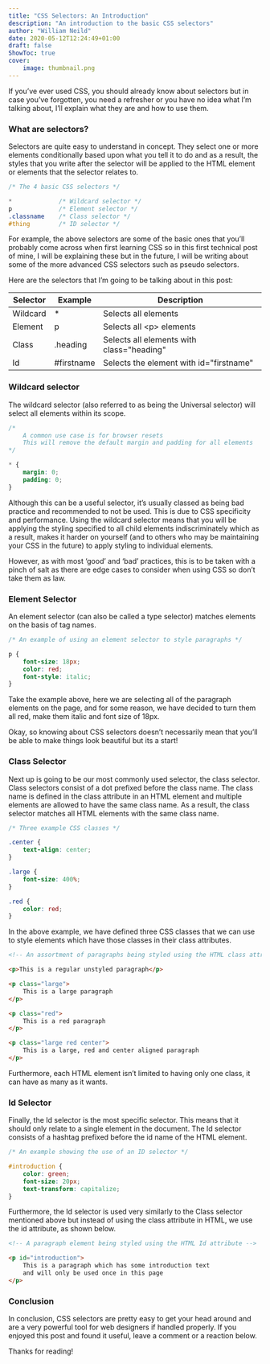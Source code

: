 ```yaml
---
title: "CSS Selectors: An Introduction"
description: "An introduction to the basic CSS selectors"
author: "William Neild"
date: 2020-05-12T12:24:49+01:00
draft: false
ShowToc: true
cover:
    image: thumbnail.png
---
```


If you’ve ever used CSS, you should already know about selectors but in case you’ve forgotten, you need a refresher or
you have no idea what I’m talking about, I’ll explain what they are and how to use them.

### What are selectors?

Selectors are quite easy to understand in concept. They select one or more elements conditionally based upon what you
tell it to do and as a result, the styles that you write after the selector will be applied to the HTML element or
elements that the selector relates to.

```css
/* The 4 basic CSS selectors */

*             /* Wildcard selector */
p             /* Element selector */
.classname    /* Class selector */
#thing        /* ID selector */
```

For example, the above selectors are some of the basic ones that you’ll probably come across when first learning CSS so
in this first technical post of mine, I will be explaining these but in the future, I will be writing about some of the
more advanced CSS selectors such as pseudo selectors.

Here are the selectors that I’m going to be talking about in this post:

| Selector | Example    | Description                               |
| -------- | ---------- | ----------------------------------------- |
| Wildcard | \*         | Selects all elements                      |
| Element  | p          | Selects all &lt;p&gt; elements            |
| Class    | .heading   | Selects all elements with class="heading" |
| Id       | #firstname | Selects the element with id="firstname"   |

### Wildcard selector

The wildcard selector (also referred to as being the Universal selector) will select all elements within its scope.

```css
/*
    A common use case is for browser resets
    This will remove the default margin and padding for all elements
*/

* {
    margin: 0;
    padding: 0;
}
```

Although this can be a useful selector, it’s usually classed as being bad practice and recommended to not be used. This
is due to CSS specificity and performance. Using the wildcard selector means that you will be applying the styling
specified to all child elements indiscriminately which as a result, makes it harder on yourself (and to others who may
be maintaining your CSS in the future) to apply styling to individual elements.

However, as with most ‘good’ and ‘bad’ practices, this is to be taken with a pinch of salt as there are edge cases to
consider when using CSS so don’t take them as law.

### Element Selector

An element selector (can also be called a type selector) matches elements on the basis of tag names.

```css
/* An example of using an element selector to style paragraphs */

p {
    font-size: 18px;
    color: red;
    font-style: italic;
}
```

Take the example above, here we are selecting all of the paragraph elements on the page, and for some reason, we have
decided to turn them all red, make them italic and font size of 18px.

Okay, so knowing about CSS selectors doesn’t necessarily mean that you’ll be able to make things look beautiful but its
a start!

### Class Selector

Next up is going to be our most commonly used selector, the class selector. Class selectors consist of a dot prefixed
before the class name. The class name is defined in the class attribute in an HTML element and multiple elements are
allowed to have the same class name. As a result, the class selector matches all HTML elements with the same class
name.

```css
/* Three example CSS classes */

.center {
    text-align: center;
}

.large {
    font-size: 400%;
}

.red {
    color: red;
}
```

In the above example, we have defined three CSS classes that we can use to style elements which have those classes in
their class attributes.

```html
<!-- An assortment of paragraphs being styled using the HTML class attribute -->

<p>This is a regular unstyled paragraph</p>

<p class="large">
    This is a large paragraph
</p>

<p class="red">
    This is a red paragraph
</p>

<p class="large red center">
    This is a large, red and center aligned paragraph
</p>
```

Furthermore, each HTML element isn’t limited to having only one class, it can have as many as it wants.

### Id Selector

Finally, the Id selector is the most specific selector. This means that it should only relate to a single element in
the document. The Id selector consists of a hashtag prefixed before the id name of the HTML element.

```css
/* An example showing the use of an ID selector */

#introduction {
    color: green;
    font-size: 20px;
    text-transform: capitalize;
}
```

Furthermore, the Id selector is used very similarly to the Class selector mentioned above but instead of using the
class attribute in HTML, we use the id attribute, as shown below.

```html
<!-- A paragraph element being styled using the HTML Id attribute -->

<p id="introduction">
    This is a paragraph which has some introduction text
    and will only be used once in this page
</p>
```

### Conclusion

In conclusion, CSS selectors are pretty easy to get your head around and are a very powerful tool for web designers if
handled properly. If you enjoyed this post and found it useful, leave a comment or a reaction below.

Thanks for reading!
